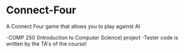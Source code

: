# Connect-Four
A Connect Four game that allows you to play against AI

-COMP 250 (Introduction to Computer Science) project
-Tester code is written by the TA's of the course!
